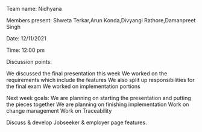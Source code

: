 Team name: Nidhyana

Members present: Shweta Terkar,Arun Konda,Divyangi Rathore,Damanpreet Singh

Date: 12/11/2021

Time: 12:00 pm

Discussion points:

We discussed the final presentation this week We worked on the requirements which include the features We also split up responsibilities for the final exam We worked on implementation portions

Next week goals: We are planning on starting the presentation and putting the pieces together We are planning on finishing implementation Work on change management Work on Traceability

Discuss & develop Jobseeker & employer page features.
